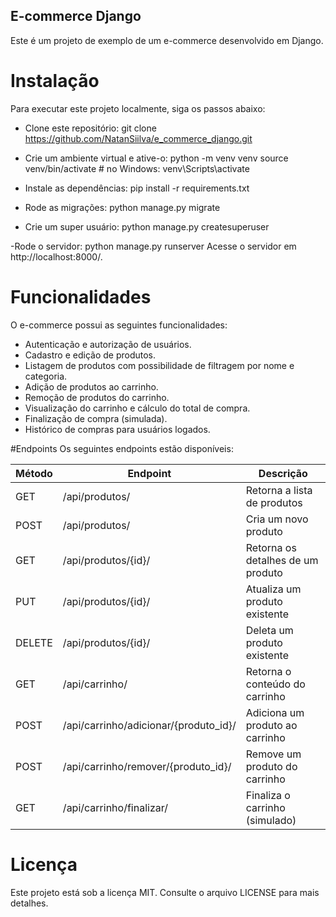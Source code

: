 ## E-commerce Django
Este é um projeto de exemplo de um e-commerce desenvolvido em Django.

# Instalação
Para executar este projeto localmente, siga os passos abaixo:

- Clone este repositório:
git clone https://github.com/NatanSiilva/e_commerce_django.git

- Crie um ambiente virtual e ative-o:
python -m venv venv
source venv/bin/activate  # no Windows: venv\Scripts\activate

- Instale as dependências:
pip install -r requirements.txt

- Rode as migrações:
python manage.py migrate

- Crie um super usuário:
python manage.py createsuperuser

-Rode o servidor:
python manage.py runserver
Acesse o servidor em http://localhost:8000/.

# Funcionalidades
O e-commerce possui as seguintes funcionalidades:

- Autenticação e autorização de usuários.
- Cadastro e edição de produtos.
- Listagem de produtos com possibilidade de filtragem por nome e categoria.
- Adição de produtos ao carrinho.
- Remoção de produtos do carrinho.
- Visualização do carrinho e cálculo do total de compra.
- Finalização de compra (simulada).
- Histórico de compras para usuários logados.

#Endpoints
Os seguintes endpoints estão disponíveis:

|Método |Endpoint|Descrição |
|-------|--------|---------|
| GET   |/api/produtos/ |Retorna a lista de produtos |
| POST  |/api/produtos/ |Cria um novo produto |
| GET   |/api/produtos/{id}/ |Retorna os detalhes de um produto |
| PUT   |/api/produtos/{id}/ |Atualiza um produto existente |
| DELETE|/api/produtos/{id}/ |Deleta um produto existente |
| GET   |/api/carrinho/ |Retorna o conteúdo do carrinho |
| POST  |/api/carrinho/adicionar/{produto_id}/ |Adiciona um produto ao carrinho |
| POST  |/api/carrinho/remover/{produto_id}/ |Remove um produto do carrinho |
| GET   |/api/carrinho/finalizar/ |Finaliza o carrinho (simulado) |


# Licença
Este projeto está sob a licença MIT. Consulte o arquivo LICENSE para mais detalhes.
